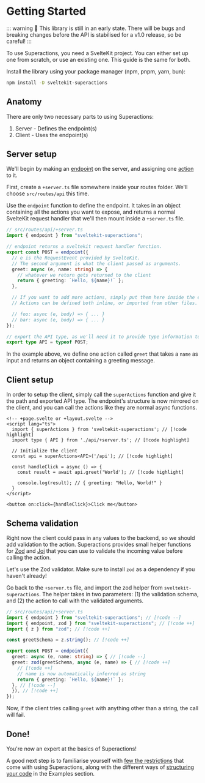 # Getting Started

::: warning
🚧 This library is still in an early state. There will be bugs and breaking changes before the API is stabilised for a v1.0 release, so be careful!
:::

To use Superactions, you need a SvelteKit project. You can either set up one from scratch, or use an existing one.
This guide is the same for both.

Install the library using your package manager (npm, pnpm, yarn, bun):

```bash
npm install -D sveltekit-superactions
```

## Anatomy

There are only two necessary parts to using Superactions:

1. Server - Defines the endpoint(s)
2. Client - Uses the endpoint(s)

## Server setup

We'll begin by making an [endpoint](/guide/terminology.md#api--endpoint) on the server, and assigning one [action](/guide/terminology.md#actions) to it.

First, create a `+server.ts` file somewhere inside your routes folder. We'll choose `src/routes/api` this time.

Use the `endpoint` function to define the endpoint. It takes in an object containing all the actions you want to expose, and returns a normal SvelteKit request handler that we'll then mount inside a `+server.ts` file.

```ts
// src/routes/api/+server.ts
import { endpoint } from "sveltekit-superactions";

// endpoint returns a sveltekit request handler function.
export const POST = endpoint({
  // e is the RequestEvent provided by SvelteKit.
  // The second argument is what the client passed as arguments.
  greet: async (e, name: string) => {
    // whatever we return gets returned to the client
    return { greeting: `Hello, ${name}!` };
  },

  // If you want to add more actions, simply put them here inside the endpoint.
  // Actions can be defined both inline, or imported from other files.

  // foo: async (e, body) => { ... }
  // bar: async (e, body) => { ... }
});

// export the API type, as we'll need it to provide type information to the client.
export type API = typeof POST;
```

In the example above, we define one action called `greet` that takes a `name` as input and returns an object containing a greeting message.

## Client setup

In order to setup the client, simply call the `superActions` function and give it the path and exported API type.
The endpoint's structure is now mirrored on the client, and you can call the actions like they are normal async functions.

```svelte
<!-- +page.svelte or +layout.svelte -->
<script lang="ts">
  import { superActions } from 'sveltekit-superactions'; // [!code highlight]
  import type { API } from './api/+server.ts'; // [!code highlight]

  // Initialize the client
  const api = superActions<API>('/api'); // [!code highlight]

  const handleClick = async () => {
    const result = await api.greet('World'); // [!code highlight]

    console.log(result); // { greeting: "Hello, World!" }
  }
</script>

<button on:click={handleClick}>Click me</button>
```

## Schema validation

Right now the client could pass in any values to the backend, so we should add validation to the action. Superactions provides small helper functions for [Zod](https://zod.dev) and [Joi](https://joi.dev/) that you can use to validate the incoming value before calling the action.

Let's use the Zod validator. Make sure to install `zod` as a dependency if you haven't already!

Go back to the `+server.ts` file, and import the zod helper from `sveltekit-superactions`. The helper takes in two parameters: (1) the validation schema, and (2) the action to call with the validated arguments.

```ts
// src/routes/api/+server.ts
import { endpoint } from "sveltekit-superactions"; // [!code --]
import { endpoint, zod } from "sveltekit-superactions"; // [!code ++]
import { z } from "zod"; // [!code ++]

const greetSchema = z.string(); // [!code ++]

export const POST = endpoint({
  greet: async (e, name: string) => { // [!code --]
  greet: zod(greetSchema, async (e, name) => { // [!code ++]
    // [!code ++]
    // name is now automatically inferred as string
    return { greeting: `Hello, ${name}!` };
  }, // [!code --]
  }), // [!code ++]
});
```

Now, if the client tries calling `greet` with anything other than a string, the call will fail.

## Done!

You're now an expert at the basics of Superactions!

A good next step is to familiarise yourself with [few the restrictions](/guide/restrictions) that come with using Superactions, along with the different ways of [structuring your code](/examples/autoimport.md) in the Examples section.
